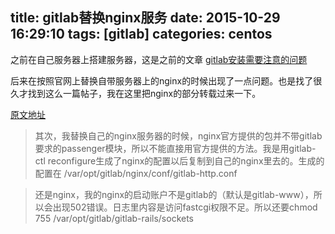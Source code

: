 title: gitlab替换nginx服务
date: 2015-10-29 16:29:10
tags: [gitlab]
categories: centos
---

之前在自己服务器上搭建服务器，这是之前的文章
[gitlab安装需要注意的问题](http://sail-y.github.io/2015/02/06/centos-6-5-%E5%AE%89%E8%A3%85gitlab%E5%AE%89%E8%A3%85%E9%9C%80%E6%B3%A8%E6%84%8F%E7%9A%84%E9%97%AE%E9%A2%98/)

后来在按照官网上替换自带服务器上的nginx的时候出现了一点问题。也是找了很久才找到这么一篇帖子，我在这里把nginx的部分转载过来一下。
<!-- more -->
[原文地址](https://www.owent.net/2014/10/gitlab%E7%8E%AF%E5%A2%83%E6%90%AD%E5%BB%BA%E5%B0%8F%E8%AE%A1.html)


>其次，我替换自己的nginx服务器的时候，nginx官方提供的包并不带gitlab要求的passenger模块，所以不能直接用官方提供的方法。我是用gitlab-ctl reconfigure生成了nginx的配置以后复制到自己的nginx里去的。生成的配置在 /var/opt/gitlab/nginx/conf/gitlab-http.conf

>还是nginx，我的nginx的启动账户不是gitlab的（默认是gitlab-www），所以会出现502错误。日志里内容是访问fastcgi权限不足。所以还要chmod 755 /var/opt/gitlab/gitlab-rails/sockets
